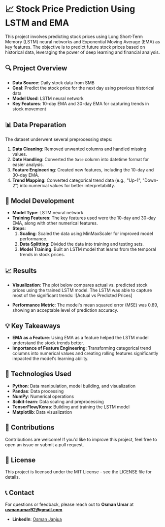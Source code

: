 # 📈 Stock Price Prediction Using LSTM and EMA

This project involves predicting stock prices using Long Short-Term Memory (LSTM) neural networks and Exponential Moving Average (EMA) as key features. The objective is to predict future stock prices based on historical data, leveraging the power of deep learning and financial analysis.

## 🔍 Project Overview

- **Data Source**: Daily stock data from SMB
- **Goal**: Predict the stock price for the next day using previous historical data
- **Model Used**: LSTM neural network
- **Key Features**: 10-day EMA and 30-day EMA for capturing trends in stock movement

## 📊 Data Preparation

The dataset underwent several preprocessing steps:

1. **Data Cleaning**: Removed unwanted columns and handled missing values.
2. **Date Handling**: Converted the `Date` column into datetime format for easier analysis.
3. **Feature Engineering**: Created new features, including the 10-day and 30-day EMA.
4. **Trend Mapping**: Converted categorical trend data (e.g., "Up-1", "Down-2") into numerical values for better interpretability.

## 🚀 Model Development

- **Model Type**: LSTM neural network
- **Training Features**: The key features used were the 10-day and 30-day EMA, along with other numerical features.
- **Steps**:
  1. **Scaling**: Scaled the data using MinMaxScaler for improved model performance.
  2. **Data Splitting**: Divided the data into training and testing sets.
  3. **Model Training**: Built an LSTM model that learns from the temporal trends in stock prices.

## 📈 Results

- **Visualization**: The plot below compares actual vs. predicted stock prices using the trained LSTM model. The LSTM was able to capture most of the significant trends:
  ![Actual vs Predicted Prices]

- **Performance Metric**: The model's mean squared error (MSE) was 0.89, showing an acceptable level of prediction accuracy.

## 💡 Key Takeaways

- **EMA as a Feature**: Using EMA as a feature helped the LSTM model understand the stock trends better.
- **Importance of Feature Engineering**: Transforming categorical trend columns into numerical values and creating rolling features significantly impacted the model's learning ability.


## 🤖 Technologies Used

- **Python**: Data manipulation, model building, and visualization
- **Pandas**: Data processing
- **NumPy**: Numerical operations
- **Scikit-learn**: Data scaling and preprocessing
- **TensorFlow/Keras**: Building and training the LSTM model
- **Matplotlib**: Data visualization

## 🌟 Contributions

Contributions are welcome! If you'd like to improve this project, feel free to open an issue or submit a pull request.

## 📄 License

This project is licensed under the MIT License - see the LICENSE file for details.

## 📞 Contact

For questions or feedback, please reach out to **Osman Umar** at **usmanumar92@gmail.com**.

- **LinkedIn**: [Osman Janjua](https://www.linkedin.com/in/osman-janjua/)
